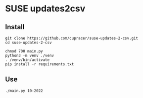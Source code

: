 # SUSE updates2csv

## Install
```commandline
git clone https://github.com/cupracer/suse-updates-2-csv.git
cd suse-updates-2-csv

chmod 700 main.py
python3 -m venv ./venv
. /venv/bin/activate
pip install -r requirements.txt
```

## Use
```commandline
./main.py 10-2022
```
